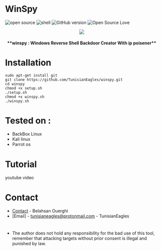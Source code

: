 # WinSpy
![open source](https://badges.frapsoft.com/os/v1/open-source.svg?v=102)
![shell](https://img.shields.io/badge/Shell-2.1-green.svg)
![GitHub version](https://img.shields.io/badge/winspy-1.0-orange.svg)
![Open Source Love](https://badges.frapsoft.com/os/mit/mit.svg?v=102)
<p align="center"><img src="https://raw.githubusercontent.com/TunisianEagles/winspy/master/screenshot/winspy.png"></p>
<h4 align="center">
**winspy : Windows Reverse Shell Backdoor Creator With ip poisener**
 </h4>

# Installation
```
sudo apt-get install git
git clone https://github.com/TunisianEagles/winspy.git
cd winspy
chmod +x setup.sh
./setup.sh
chmod +x winspy.sh
./winspy.sh
```
# Tested on :
* BackBox Linux
* Kali linux
* Parrot os
# Tutorial
youtube video
# Contact
* [Contact](https://www.facebook.com/ouerghi.belahsan) - Belahsan Ouerghi
* [Email] - tunisianeagles@protonmail.com - TunisianEagles
#
* The author does not hold any responsibility for the bad use of this tool, remember that attacking targets without prior consent is illegal and punished by law.

